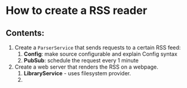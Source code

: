 # How to create a RSS reader

## Contents:

1. Create a `ParserService` that sends requests to a certain RSS feed:
    1. **Config**: make source configurable and explain Config syntax
    2. **PubSub**: schedule the request every 1 minute
2. Create a web server that renders the RSS on a webpage.
   1. **LibraryService** - uses filesystem provider.
   2. 